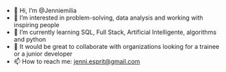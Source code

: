 - 👋 Hi, I’m @Jenniemilia
- 👀 I’m interested in problem-solving, data analysis and working with inspiring people
- 🌱 I’m currently learning SQL, Full Stack, Artificial Intelligente, algorithms and python
- 💞️ It would be great to collaborate with organizations looking for a trainee or a junior developer
- 📫 How to reach me: jenni.esprit@gmail.com

